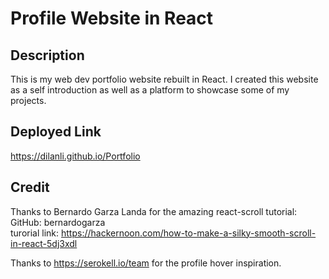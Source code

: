 # Profile Website in React

## Description
This is my web dev portfolio website rebuilt in React. I created this website as a self introduction as well as a platform to showcase some of my projects.

## Deployed Link
https://dilanli.github.io/Portfolio  

## Credit 
Thanks to Bernardo Garza Landa for the amazing react-scroll tutorial:   
GitHub: bernardogarza  
turorial link: https://hackernoon.com/how-to-make-a-silky-smooth-scroll-in-react-5dj3xdl

Thanks to https://serokell.io/team for the profile hover inspiration.